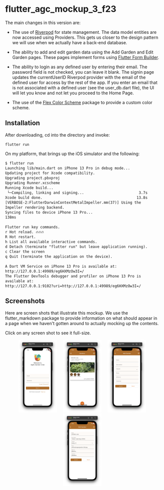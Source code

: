 # flutter_agc_mockup_3_f23

The main changes in this version are:

* The use of [Riverpod](https://riverpod.dev/) for state management. The data model entities are now accessed using Providers. This gets us closer to the design pattern we will use when we actually have a back-end database.

* The ability to add and edit garden data using the Add Garden and Edit Garden pages. These pages implement forms using [Flutter Form Builder](https://pub.dev/packages/flutter_form_builder). 

* The ability to login as any defined user by entering their email. The password field is not checked, you can leave it blank. The signin page updates the currentUserID Riverpod provider with the email of the defined user for access by the rest of the app. If you enter an email that is not associated with a defined user (see the user_db.dart file), the UI will let you know and not let you proceed to the Home Page.

* The use of the [Flex Color Scheme](https://pub.dev/packages/flex_color_scheme) package to provide a custom color scheme. 

## Installation

After downloading, cd into the directory and invoke:

```
flutter run
```

On my platform, that brings up the iOS simulator and the following:

```
$ flutter run
Launching lib/main.dart on iPhone 13 Pro in debug mode...
Updating project for Xcode compatibility.
Upgrading project.pbxproj
Upgrading Runner.xcscheme
Running Xcode build...                                                  
 └─Compiling, linking and signing...                         3.7s
Xcode build done.                                           13.8s
[VERBOSE-2:FlutterDarwinContextMetalImpeller.mm(37)] Using the Impeller rendering backend.
Syncing files to device iPhone 13 Pro...                           138ms

Flutter run key commands.
r Hot reload. 🔥🔥🔥
R Hot restart.
h List all available interactive commands.
d Detach (terminate "flutter run" but leave application running).
c Clear the screen
q Quit (terminate the application on the device).

A Dart VM Service on iPhone 13 Pro is available at: http://127.0.0.1:49989/eg6HXMzOw3I=/
The Flutter DevTools debugger and profiler on iPhone 13 Pro is available at:
http://127.0.0.1:9102?uri=http://127.0.0.1:49989/eg6HXMzOw3I=/
```

## Screenshots

Here are screen shots that illustrate this mockup. We use the flutter_markdown package to provide information on what should appear in a page when we haven't gotten around to actually mocking up the contents.

Click on any screen shot to see it full-size.

<p style="text-align: center">
  <img src="./README-screenshots/screen-1.png" width="25%">
&nbsp; &nbsp; 
  <img src="./README-screenshots/screen-2.png" width="25%">
&nbsp; &nbsp; 
  <img src="./README-screenshots/screen-3.png" width="25%">

  <img src="./README-screenshots/screen-4.png" width="25%">
</p>
